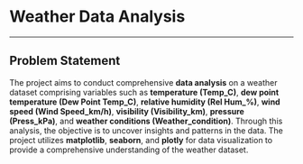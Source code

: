 # Weather Data Analysis
-----

## Problem Statement

The project aims to conduct comprehensive **data analysis** on a weather dataset comprising variables such as **temperature (Temp_C)**, **dew point temperature (Dew Point Temp_C)**, **relative humidity (Rel Hum_%)**, **wind speed (Wind Speed_km/h)**, **visibility (Visibility_km)**, **pressure (Press_kPa)**, and **weather conditions (Weather_condition)**. Through this analysis, the objective is to uncover insights and patterns in the data.
The project utilizes **matplotlib**, **seaborn**, and **plotly** for data visualization to provide a comprehensive understanding of the weather dataset.